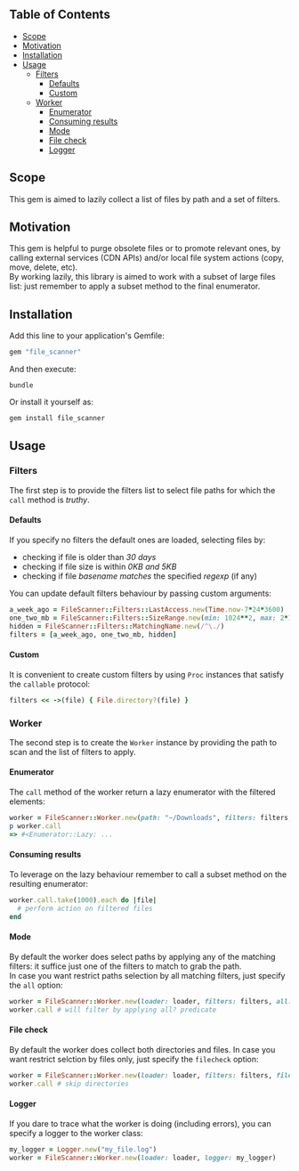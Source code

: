 ## Table of Contents

* [Scope](#scope)
* [Motivation](#motivation)
* [Installation](#installation)
* [Usage](#usage)
  * [Filters](#filters)
    * [Defaults](#defaults)
    * [Custom](#custom)
  * [Worker](#worker)
    * [Enumerator](#enumerator)
    * [Consuming results](#consuming-results)
    * [Mode](#mode)
    * [File check](#file-check)
    * [Logger](#logger)

## Scope
This gem is aimed to lazily collect a list of files by path and a set of filters.

## Motivation
This gem is helpful to purge obsolete files or to promote relevant ones, by calling external services (CDN APIs) and/or local file system actions (copy, move, delete, etc).  
By working lazily, this library is aimed to work with a subset of large files list: just remember to apply a subset method to the final enumerator.

## Installation
Add this line to your application's Gemfile:
```ruby
gem "file_scanner"
```

And then execute:
```shell
bundle
```

Or install it yourself as:
```shell
gem install file_scanner
```

## Usage

### Filters
The first step is to provide the filters list to select file paths for which the `call` method is *truthy*.  

#### Defaults
If you specify no filters the default ones are loaded, selecting files by:
* checking if file is older than *30 days* 
* checking if file size is within *0KB and 5KB*
* checking if file *basename matches* the specified *regexp* (if any)

You can update default filters behaviour by passing custom arguments:
```ruby
a_week_ago = FileScanner::Filters::LastAccess.new(Time.now-7*24*3600)
one_two_mb = FileScanner::Filters::SizeRange.new(min: 1024**2, max: 2*1024**2)
hidden = FileScanner::Filters::MatchingName.new(/^\./)
filters = [a_week_ago, one_two_mb, hidden]
```

#### Custom
It is convenient to create custom filters by using `Proc` instances that satisfy the `callable` protocol:
```ruby
filters << ->(file) { File.directory?(file) }
```

### Worker
The second step is to create the `Worker` instance by providing the path to scan and the list of filters to apply.  

#### Enumerator
The `call` method of the worker return a lazy enumerator with the filtered elements:
```ruby
worker = FileScanner::Worker.new(path: "~/Downloads", filters: filters, slice: 35)
p worker.call
=> #<Enumerator::Lazy: ...
```

#### Consuming results
To leverage on the lazy behaviour remember to call a subset method on the resulting enumerator:
```ruby
worker.call.take(1000).each do |file|
  # perform action on filtered files
end
```

#### Mode
By default the worker does select paths by applying any of the matching filters: it suffice just one of the filters to match to grab the path.  
In case you want restrict paths selection by all matching filters, just specify the `all` option:
```ruby
worker = FileScanner::Worker.new(loader: loader, filters: filters, all: true)
worker.call # will filter by applying all? predicate
```

#### File check
By default the worker does collect both directories and files. 
In case you want restrict selction by files only, just specify the `filecheck` option:
```ruby
worker = FileScanner::Worker.new(loader: loader, filters: filters, filecheck: true)
worker.call # skip directories
```

#### Logger
If you dare to trace what the worker is doing (including errors), you can specify a logger to the worker class:
```ruby
my_logger = Logger.new("my_file.log")
worker = FileScanner::Worker.new(loader: loader, logger: my_logger)
```
